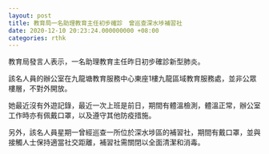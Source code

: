 ```yaml
---
layout: post
title: 教育局一名助理教育主任初步確診　曾巡查深水埗補習社
date: 2020-12-10 20:23:24.000000000 +08:00
categories: rthk
---
```


教育局發言人表示，一名助理教育主任昨日初步確診新型肺炎。
 
該名人員的辦公室在九龍塘教育服務中心東座1樓九龍區域教育服務處，並非公眾樓層，不對外開放。

她最近沒有外遊記錄，最近一次上班是前日，期間有體溫檢測，體溫正常，辦公室工作時亦有佩戴口罩，以及遵守其他防疫措施。
 
另外，該名人員星期一曾經巡查一所位於深水埗區的補習社，期間有戴口罩，並與接觸人士保持適當社交距離，補習社需關閉以全面清潔和消毒。
